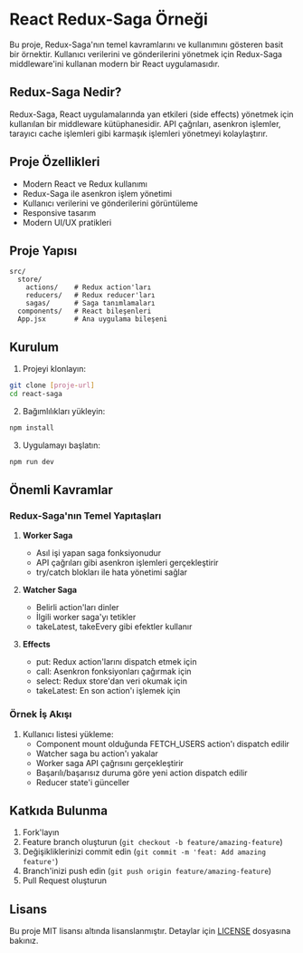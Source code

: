 # React Redux-Saga Örneği

Bu proje, Redux-Saga'nın temel kavramlarını ve kullanımını gösteren basit bir örnektir. Kullanıcı verilerini ve gönderilerini yönetmek için Redux-Saga middleware'ini kullanan modern bir React uygulamasıdır.

## Redux-Saga Nedir?

Redux-Saga, React uygulamalarında yan etkileri (side effects) yönetmek için kullanılan bir middleware kütüphanesidir. API çağrıları, asenkron işlemler, tarayıcı cache işlemleri gibi karmaşık işlemleri yönetmeyi kolaylaştırır.

## Proje Özellikleri

- Modern React ve Redux kullanımı
- Redux-Saga ile asenkron işlem yönetimi
- Kullanıcı verilerini ve gönderilerini görüntüleme
- Responsive tasarım
- Modern UI/UX pratikleri

## Proje Yapısı

```
src/
  store/
    actions/    # Redux action'ları
    reducers/   # Redux reducer'ları
    sagas/      # Saga tanımlamaları
  components/   # React bileşenleri
  App.jsx       # Ana uygulama bileşeni
```

## Kurulum

1. Projeyi klonlayın:
```bash
git clone [proje-url]
cd react-saga
```

2. Bağımlılıkları yükleyin:
```bash
npm install
```

3. Uygulamayı başlatın:
```bash
npm run dev
```

## Önemli Kavramlar

### Redux-Saga'nın Temel Yapıtaşları

1. **Worker Saga**
   - Asıl işi yapan saga fonksiyonudur
   - API çağrıları gibi asenkron işlemleri gerçekleştirir
   - try/catch blokları ile hata yönetimi sağlar

2. **Watcher Saga**
   - Belirli action'ları dinler
   - İlgili worker saga'yı tetikler
   - takeLatest, takeEvery gibi efektler kullanır

3. **Effects**
   - put: Redux action'larını dispatch etmek için
   - call: Asenkron fonksiyonları çağırmak için
   - select: Redux store'dan veri okumak için
   - takeLatest: En son action'ı işlemek için

### Örnek İş Akışı

1. Kullanıcı listesi yükleme:
   - Component mount olduğunda FETCH_USERS action'ı dispatch edilir
   - Watcher saga bu action'ı yakalar
   - Worker saga API çağrısını gerçekleştirir
   - Başarılı/başarısız duruma göre yeni action dispatch edilir
   - Reducer state'i günceller

## Katkıda Bulunma

1. Fork'layın
2. Feature branch oluşturun (`git checkout -b feature/amazing-feature`)
3. Değişikliklerinizi commit edin (`git commit -m 'feat: Add amazing feature'`)
4. Branch'inizi push edin (`git push origin feature/amazing-feature`)
5. Pull Request oluşturun

## Lisans

Bu proje MIT lisansı altında lisanslanmıştır. Detaylar için [LICENSE](LICENSE) dosyasına bakınız.
